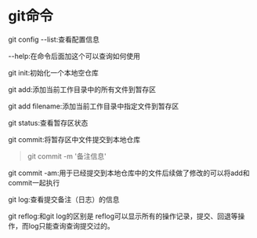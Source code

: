 # git命令

git config --list:查看配置信息

--help:在命令后面加这个可以查询如何使用

git init:初始化一个本地空仓库

git add:添加当前工作目录中的所有文件到暂存区

git add filename:添加当前工作目录中指定文件到暂存区

git status:查看暂存区状态

git commit:将暂存区中文件提交到本地仓库

> git commit -m '备注信息'

git commit -am:用于已经提交到本地仓库中的文件后续做了修改的可以将add和commit一起执行

git log:查看提交备注（日志）的信息

git reflog:和git log的区别是  reflog可以显示所有的操作记录，提交、回退等操作，而log只能查询查询提交过的。



